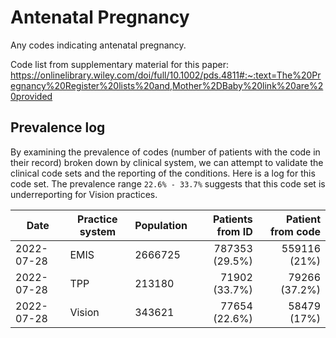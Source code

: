 # Antenatal Pregnancy

Any codes indicating antenatal pregnancy.

Code list from supplementary material for this paper: https://onlinelibrary.wiley.com/doi/full/10.1002/pds.4811#:~:text=The%20Pregnancy%20Register%20lists%20and,Mother%2DBaby%20link%20are%20provided

## Prevalence log

By examining the prevalence of codes (number of patients with the code in their record) broken down by clinical system, we can attempt to validate the clinical code sets and the reporting of the conditions. Here is a log for this code set. The prevalence range `22.6% - 33.7%` suggests that this code set is underreporting for Vision practices.

| Date       | Practice system | Population | Patients from ID | Patient from code |
| ---------- | --------------- | ---------- | ---------------: | ----------------: |
| 2022-07-28 | EMIS            | 2666725    | 787353 (29.5%)   | 559116 (21%)      | 
| 2022-07-28 | TPP             | 213180     | 71902 (33.7%)    | 79266 (37.2%)     | 
| 2022-07-28 | Vision          | 343621     | 77654 (22.6%)    | 58479 (17%)       | 
